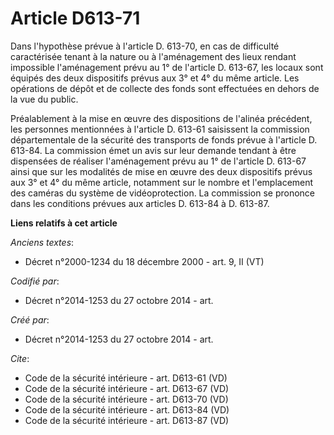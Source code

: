 # Article D613-71

Dans l'hypothèse prévue à l'article D. 613-70, en cas de difficulté caractérisée tenant à la nature ou à l'aménagement des
lieux rendant impossible l'aménagement prévu au 1° de l'article D. 613-67, les locaux sont équipés des deux dispositifs
prévus aux 3° et 4° du même article. Les opérations de dépôt et de collecte des fonds sont effectuées en dehors de la vue du
public. 

Préalablement à la mise en œuvre des dispositions de l'alinéa précédent, les personnes mentionnées à l'article D. 613-61
saisissent la commission départementale de la sécurité des transports de fonds prévue à l'article D. 613-84. La commission
émet un avis sur leur demande tendant à être dispensées de réaliser l'aménagement prévu au 1° de l'article D. 613-67 ainsi
que sur les modalités de mise en œuvre des deux dispositifs prévus aux 3° et 4° du même article, notamment sur le nombre et
l'emplacement des caméras du système de vidéoprotection. La commission se prononce dans les conditions prévues aux articles
D. 613-84 à D. 613-87.

**Liens relatifs à cet article**

_Anciens textes_:

  - Décret n°2000-1234 du 18 décembre 2000 - art. 9, II (VT)

_Codifié par_:

  - Décret n°2014-1253 du 27 octobre 2014 - art.

_Créé par_:

  - Décret n°2014-1253 du 27 octobre 2014 - art.

_Cite_:

  - Code de la sécurité intérieure - art. D613-61 (VD)
  - Code de la sécurité intérieure - art. D613-67 (VD)
  - Code de la sécurité intérieure - art. D613-70 (VD)
  - Code de la sécurité intérieure - art. D613-84 (VD)
  - Code de la sécurité intérieure - art. D613-87 (VD)
